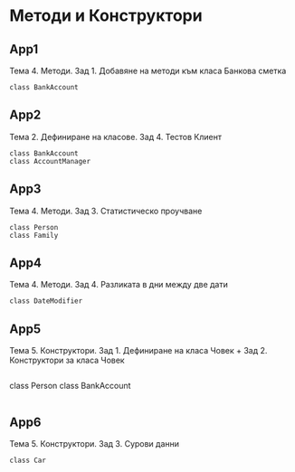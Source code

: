 # Методи и Конструктори

## App1
Тема 4. Методи. Зад 1. Добавяне на методи към класа Банкова сметка 
```
class BankAccount
```

## App2
Тема 2. Дефиниране на класове. Зад 4. Тестов Клиент 
```
class BankAccount
class AccountManager
```

## App3
Тема 4. Методи. Зад 3. Статистическо проучване
```
class Person
class Family
```

## App4
Тема 4. Методи. Зад 4. Разликата в дни между две дати
```
class DateModifier
```

## App5
Тема 5. Конструктори. Зад 1. Дефиниране на класа Човек + Зад 2. Конструктори за класа Човек
```
```
class Person
class BankAccount
```
```

## App6
Тема 5. Конструктори. Зад 3. Сурови данни
```
class Car
```